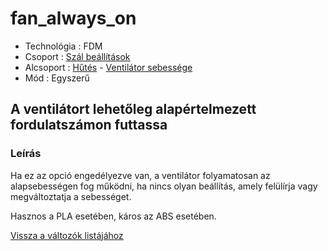 # fan\_always\_on

* Technológia : FDM
* Csoport : [Szál beállítások](../filament_settings/filament_settings.md)
* Alcsoport : [Hűtés](../filament_settings/filament_settings.md#refroidissement) - [Ventilátor sebessége](fan_always_on.md)
* Mód : Egyszerű

## A ventilátort lehetőleg alapértelmezett fordulatszámon futtassa

### Leírás

Ha ez az opció engedélyezve van, a ventilátor folyamatosan az alapsebességen fog működni, ha nincs olyan beállítás, amely felülírja vagy megváltoztatja a sebességet.

Hasznos a PLA esetében, káros az ABS esetében.

[Vissza a változók listájához](../../variable_list)

